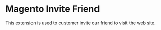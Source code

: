 # Magento Invite Friend
This extension is used to customer invite our friend to visit the web site.
